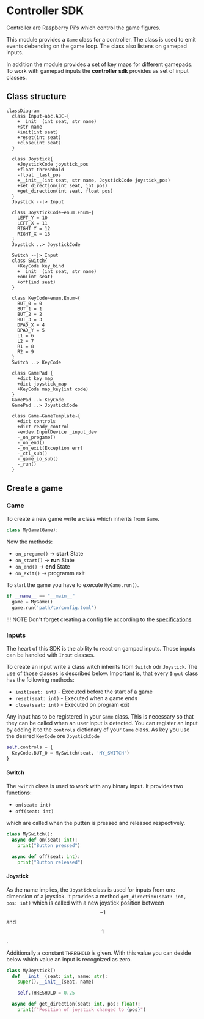 # Controller SDK

Controller are Raspberry Pi's which control the game figures.

This module provides a `Game` class for a controller. The class is used to emit events debending on the game loop. The class also listens on gamepad inputs.

In addition the module provides a set of key maps for different gamepads.
To work with gamepad inputs the **controller sdk** provides as set of input classes.

## Class structure

```mermaid
classDiagram
  class Input~abc.ABC~{
    +__init__(int seat, str name)
    +str name
    +init(int seat)
    +reset(int seat)
    +close(int seat)
  }

  class Joystick{
    +JoystickCode joystick_pos
    +float threshhold
    -float _last_pos
    +__init__(int seat, str name, JoystickCode joystick_pos)
    +set_direction(int seat, int pos)
    +get_direction(int seat, float pos)
  }
  Joystick --|> Input

  class JoystickCode~enum.Enum~{
    LEFT_Y = 10
    LEFT_X = 11
    RIGHT_Y = 12
    RIGHT_X = 13
  }
  Joystick ..> JoystickCode

  Switch --|> Input
  class Switch{
    +KeyCode key_bind
    +__init__(int seat, str name)
    +on(int seat)
    +off(ind seat)
  }

  class KeyCode~enum.Enum~{
    BUT_0 = 0
    BUT_1 = 1
    BUT_2 = 2
    BUT_3 = 3
    DPAD_X = 4
    DPAD_Y = 5
    L1 = 6
    L2 = 7
    R1 = 8
    R2 = 9
  }
  Switch ..> KeyCode

  class GamePad {
    +dict key_map
    +dict joystick_map
    +KeyCode map_key(int code)
  }
  GamePad ..> KeyCode
  GamePad ..> JoystickCode

  class Game~GameTemplate~{
    +dict controls
    +dict ready_control
    -evdev.InputDevice _input_dev
    -_on_pregame()
    -_on_end()
    -_on_exit(Exception err)
    -_ctl_sub()
    -_game_io_sub()
    -_run()
  }
```

## Create a game

### Game

To create a new game write a class which inherits from `Game`.

```python
class MyGame(Game):
```

Now the methods:

 - `on_pregame()` -> **start** State
 - `on_start()`   -> **run** State
 - `on_end()`     -> **end** State
 - `on_exit()`    -> programm exit

To start the game you have to execute `MyGame.run()`.

```python
if __name__ == "__main__"
  game = MyGame()
  game.run('path/to/config.toml')
```

!!! NOTE
    Don't forget creating a config file according to the [specifications](config-file.md)


### Inputs

The heart of this SDK is the ability to react on gampad inputs. Those inputs can be handled with `Input` classes.

To create an input write a class witch inherits from `Switch` odr `Joystick`. The use of those classes is described below. Important is, that every `Input` class has the following methods:

- `init(seat: int)` - Executed before the start of a game
- `reset(seat: int)` - Executed when a game ends
- `close(seat: int)` - Executed on program exit

Any input has to be registered in your `Game` class. This is necessary so that they can be called when an user input is detected. You can register an input by adding it to the `controls` dictionary of your `Game` class. As key you use the desired `KeyCode` ore `JoystickCode`

```python
self.controls = {
  KeyCode.BUT_0 = MySwitch(seat, 'MY_SWITCH')
}
```

#### Switch

The `Switch` class is used to work with any binary input. It provides two functions:

- `on(seat: int)`
- `off(seat: int)`

which are called when the putten is pressed and released respectively.

```python
class MySwitch():
  async def on(seat: int):
    print("Button pressed")

  async def off(seat: int):
    print("Button released")
```

#### Joystick

As the name implies, the `Joystick` class is used for inputs from one dimension of a joystick. It provides a method `get_direction(seat: int, pos: int)` which is called with a new joystick position between $$-1$$ and $$1$$.

Additionally a constant `THRESHOLD` is given. With this value you can deside below which value an input is recognized as zero.

```python
class MyJoystick()
  def __init__(seat: int, name: str):
    super().__init__(seat, name)

    self.THRESHOLD = 0.25

  async def get_direction(seat: int, pos: float):
    print(f"Position of joystick changed to {pos}")
```